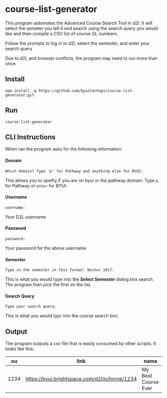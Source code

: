 # course-list-generator

This program automates the Advanced Course Search Tool in d2l. It will select the semeter you tell it and search using the search query you would like and then compile a CSV list of course OL numbers.

Follow the prompts to log in to d2l, select the semester, and enter your search query

Due to d2l, and browser conflicts, the program may need to run more than once.

## Install
```
npm install -g https://github.com/byuitechops/course-list-generator.git
``` 
## Run
```
course-list-generator
```
## CLI Instructions
When ran the program asks for the following information:

#### Domain
```
Which domain? Type 'p' for Pathway and anything else for BYUI:
```
This allows you to speifiy if you are on byui or the pathway domain. Type `p` for Pathway or `enter` for BYUI.

#### Username
```
username:
```
Your D2L username

#### Password
```
password:
```
Your password for the above username

#### Semester
```
Type in the semester in this format: Winter 2017:
```
This is what you would type into the **Select Semester** dialog box search. The program then pick the first on the list.

#### Search Query
```
Type your search query:
```
This is what you would typr into the course search box.

## Output
The program outputs a csv file that is easily consumed by other scripts. It looks like this:

| ou   | link                                         | name                |
|------|----------------------------------------------|---------------------|
| 1234 | https://byui.brightspace.com/d2l/p/home/1234 | My Best Course Ever |
